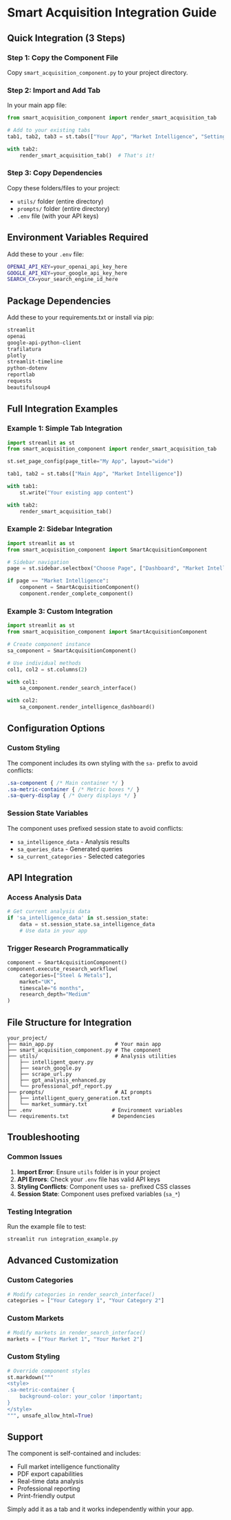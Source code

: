 # Smart Acquisition Integration Guide

## Quick Integration (3 Steps)

### Step 1: Copy the Component File
Copy `smart_acquisition_component.py` to your project directory.

### Step 2: Import and Add Tab
In your main app file:

```python
from smart_acquisition_component import render_smart_acquisition_tab

# Add to your existing tabs
tab1, tab2, tab3 = st.tabs(["Your App", "Market Intelligence", "Settings"])

with tab2:
    render_smart_acquisition_tab()  # That's it!
```

### Step 3: Copy Dependencies
Copy these folders/files to your project:
- `utils/` folder (entire directory)
- `prompts/` folder (entire directory) 
- `.env` file (with your API keys)

## Environment Variables Required

Add these to your `.env` file:
```bash
OPENAI_API_KEY=your_openai_api_key_here
GOOGLE_API_KEY=your_google_api_key_here  
SEARCH_CX=your_search_engine_id_here
```

## Package Dependencies

Add these to your requirements.txt or install via pip:

```bash
streamlit
openai
google-api-python-client
trafilatura
plotly
streamlit-timeline
python-dotenv
reportlab
requests
beautifulsoup4
```

## Full Integration Examples

### Example 1: Simple Tab Integration

```python
import streamlit as st
from smart_acquisition_component import render_smart_acquisition_tab

st.set_page_config(page_title="My App", layout="wide")

tab1, tab2 = st.tabs(["Main App", "Market Intelligence"])

with tab1:
    st.write("Your existing app content")

with tab2:
    render_smart_acquisition_tab()
```

### Example 2: Sidebar Integration

```python
import streamlit as st
from smart_acquisition_component import SmartAcquisitionComponent

# Sidebar navigation
page = st.sidebar.selectbox("Choose Page", ["Dashboard", "Market Intelligence"])

if page == "Market Intelligence":
    component = SmartAcquisitionComponent()
    component.render_complete_component()
```

### Example 3: Custom Integration

```python
import streamlit as st
from smart_acquisition_component import SmartAcquisitionComponent

# Create component instance
sa_component = SmartAcquisitionComponent()

# Use individual methods
col1, col2 = st.columns(2)

with col1:
    sa_component.render_search_interface()

with col2:
    sa_component.render_intelligence_dashboard()
```

## Configuration Options

### Custom Styling
The component includes its own styling with the `sa-` prefix to avoid conflicts:

```css
.sa-component { /* Main container */ }
.sa-metric-container { /* Metric boxes */ }
.sa-query-display { /* Query displays */ }
```

### Session State Variables
The component uses prefixed session state to avoid conflicts:
- `sa_intelligence_data` - Analysis results
- `sa_queries_data` - Generated queries  
- `sa_current_categories` - Selected categories

## API Integration

### Access Analysis Data
```python
# Get current analysis data
if 'sa_intelligence_data' in st.session_state:
    data = st.session_state.sa_intelligence_data
    # Use data in your app
```

### Trigger Research Programmatically
```python
component = SmartAcquisitionComponent()
component.execute_research_workflow(
    categories=["Steel & Metals"], 
    market="UK",
    timescale="6 months",
    research_depth="Medium"
)
```

## File Structure for Integration

```
your_project/
├── main_app.py                    # Your main app
├── smart_acquisition_component.py # The component
├── utils/                         # Analysis utilities
│   ├── intelligent_query.py
│   ├── search_google.py
│   ├── scrape_url.py
│   ├── gpt_analysis_enhanced.py
│   └── professional_pdf_report.py
├── prompts/                       # AI prompts
│   ├── intelligent_query_generation.txt
│   └── market_summary.txt
├── .env                          # Environment variables
└── requirements.txt              # Dependencies
```

## Troubleshooting

### Common Issues

1. **Import Error**: Ensure `utils` folder is in your project
2. **API Errors**: Check your `.env` file has valid API keys
3. **Styling Conflicts**: Component uses `sa-` prefixed CSS classes
4. **Session State**: Component uses prefixed variables (`sa_*`)

### Testing Integration

Run the example file to test:
```bash
streamlit run integration_example.py
```

## Advanced Customization

### Custom Categories
```python
# Modify categories in render_search_interface()
categories = ["Your Category 1", "Your Category 2"]
```

### Custom Markets
```python
# Modify markets in render_search_interface()  
markets = ["Your Market 1", "Your Market 2"]
```

### Custom Styling
```python
# Override component styles
st.markdown("""
<style>
.sa-metric-container {
    background-color: your_color !important;
}
</style>
""", unsafe_allow_html=True)
```

## Support

The component is self-contained and includes:
- Full market intelligence functionality
- PDF export capabilities
- Real-time data analysis
- Professional reporting
- Print-friendly output

Simply add it as a tab and it works independently within your app.